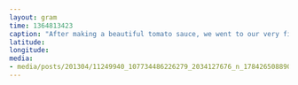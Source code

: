 ```yaml
---
layout: gram
time: 1364813423
caption: "After making a beautiful tomato sauce, we went to our very first Aussie Rules Football (Footie) game. It was awesome."
latitude: 
longitude: 
media:
- media/posts/201304/11249940_107734486226279_2034127676_n_17842650889000351.jpg
---
```

